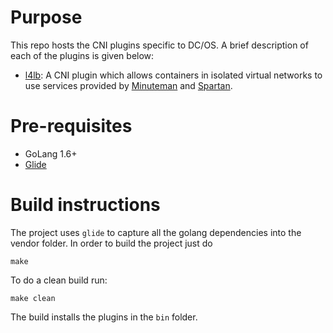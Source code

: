 # Purpose
This repo hosts the CNI plugins specific to DC/OS. A brief description
of each of the plugins is given below:

* [l4lb](l4lb/README.md): A CNI plugin which allows containers in isolated virtual networks to use services provided by [Minuteman](https://github.com/dcos/minuteman) and [Spartan](https://github.com/dcos/spartan).

# Pre-requisites
* GoLang 1.6+
* [Glide](https://github.com/Masterminds/glide)

# Build instructions
The project uses `glide` to capture all the golang dependencies into the vendor folder. In order to build the project just do
```
make
```
To do a clean build run:
```
make clean
```
The build installs the plugins in the `bin` folder.

